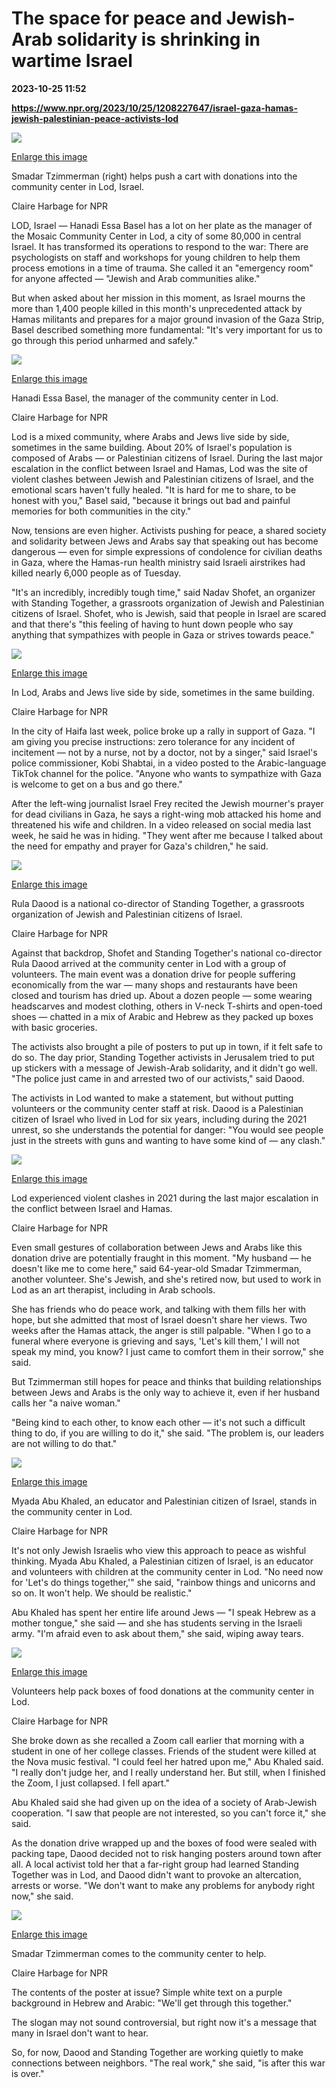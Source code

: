 # The space for peace and Jewish-Arab solidarity is shrinking in wartime Israel

**2023-10-25 11:52**

**https://www.npr.org/2023/10/25/1208227647/israel-gaza-hamas-jewish-palestinian-peace-activists-lod**

 ![](https://media.npr.org/assets/img/2023/10/24/20231019-_dsc1126-edit_slide-c6a74aa651b8e1a361cd90e39696b6a160fe8c29-s1100-c50.jpg) 

[Enlarge this image](https://media.npr.org/assets/img/2023/10/24/20231019-_dsc1126-edit_slide-c6a74aa651b8e1a361cd90e39696b6a160fe8c29-s1200.jpg)

Smadar Tzimmerman (right) helps push a cart with donations into the community center in Lod, Israel.

Claire Harbage for NPR

LOD, Israel — Hanadi Essa Basel has a lot on her plate as the manager of the Mosaic Community Center in Lod, a city of some 80,000 in central Israel. It has transformed its operations to respond to the war: There are psychologists on staff and workshops for young children to help them process emotions in a time of trauma. She called it an "emergency room" for anyone affected — "Jewish and Arab communities alike."

But when asked about her mission in this moment, as Israel mourns the more than 1,400 people killed in this month's unprecedented attack by Hamas militants and prepares for a major ground invasion of the Gaza Strip, Basel described something more fundamental: "It's very important for us to go through this period unharmed and safely."

 ![](https://media.npr.org/assets/img/2023/10/24/20231019-_dsc1077-edit_slide-97959640fba04ad7e9c0558d88fe4eec18d623f4-s1100-c50.jpg) 

[Enlarge this image](https://media.npr.org/assets/img/2023/10/24/20231019-_dsc1077-edit_slide-97959640fba04ad7e9c0558d88fe4eec18d623f4-s1200.jpg)

Hanadi Essa Basel, the manager of the community center in Lod.

Claire Harbage for NPR

Lod is a mixed community, where Arabs and Jews live side by side, sometimes in the same building. About 20% of Israel's population is composed of Arabs — or Palestinian citizens of Israel. During the last major escalation in the conflict between Israel and Hamas, Lod was the site of violent clashes between Jewish and Palestinian citizens of Israel, and the emotional scars haven't fully healed. "It is hard for me to share, to be honest with you," Basel said, "because it brings out bad and painful memories for both communities in the city."

Now, tensions are even higher. Activists pushing for peace, a shared society and solidarity between Jews and Arabs say that speaking out has become dangerous — even for simple expressions of condolence for civilian deaths in Gaza, where the Hamas-run health ministry said Israeli airstrikes had killed nearly 6,000 people as of Tuesday.

"It's an incredibly, incredibly tough time," said Nadav Shofet, an organizer with Standing Together, a grassroots organization of Jewish and Palestinian citizens of Israel. Shofet, who is Jewish, said that people in Israel are scared and that there's "this feeling of having to hunt down people who say anything that sympathizes with people in Gaza or strives towards peace."

 ![](https://media.npr.org/assets/img/2023/10/24/20231019-_dsc1368-edit_slide-4f616defc4b37a6a9e65de21df4a7a55e1059af9-s1100-c50.jpg) 

[Enlarge this image](https://media.npr.org/assets/img/2023/10/24/20231019-_dsc1368-edit_slide-4f616defc4b37a6a9e65de21df4a7a55e1059af9-s1200.jpg)

In Lod, Arabs and Jews live side by side, sometimes in the same building.

Claire Harbage for NPR

In the city of Haifa last week, police broke up a rally in support of Gaza. "I am giving you precise instructions: zero tolerance for any incident of incitement — not by a nurse, not by a doctor, not by a singer," said Israel's police commissioner, Kobi Shabtai, in a video posted to the Arabic-language TikTok channel for the police. "Anyone who wants to sympathize with Gaza is welcome to get on a bus and go there."

After the left-wing journalist Israel Frey recited the Jewish mourner's prayer for dead civilians in Gaza, he says a right-wing mob attacked his home and threatened his wife and children. In a video released on social media last week, he said he was in hiding. "They went after me because I talked about the need for empathy and prayer for Gaza's children," he said.

 ![](https://media.npr.org/assets/img/2023/10/24/20231019-_dsc1145-edit_slide-afe5227433c4782f4e442af740fd1cc3ee6cbc71-s1100-c50.jpg) 

[Enlarge this image](https://media.npr.org/assets/img/2023/10/24/20231019-_dsc1145-edit_slide-afe5227433c4782f4e442af740fd1cc3ee6cbc71-s1200.jpg)

Rula Daood is a national co-director of Standing Together, a grassroots organization of Jewish and Palestinian citizens of Israel.

Claire Harbage for NPR

Against that backdrop, Shofet and Standing Together's national co-director Rula Daood arrived at the community center in Lod with a group of volunteers. The main event was a donation drive for people suffering economically from the war — many shops and restaurants have been closed and tourism has dried up. About a dozen people — some wearing headscarves and modest clothing, others in V-neck T-shirts and open-toed shoes — chatted in a mix of Arabic and Hebrew as they packed up boxes with basic groceries.

The activists also brought a pile of posters to put up in town, if it felt safe to do so. The day prior, Standing Together activists in Jerusalem tried to put up stickers with a message of Jewish-Arab solidarity, and it didn't go well. "The police just came in and arrested two of our activists," said Daood.

The activists in Lod wanted to make a statement, but without putting volunteers or the community center staff at risk. Daood is a Palestinian citizen of Israel who lived in Lod for six years, including during the 2021 unrest, so she understands the potential for danger: "You would see people just in the streets with guns and wanting to have some kind of — any clash."

 ![](https://media.npr.org/assets/img/2023/10/24/20231019-_dsc1376-edit_slide-11a1de896ff4dbe5aa1106732f364908de5de2cc-s1100-c50.jpg) 

[Enlarge this image](https://media.npr.org/assets/img/2023/10/24/20231019-_dsc1376-edit_slide-11a1de896ff4dbe5aa1106732f364908de5de2cc-s1200.jpg)

Lod experienced violent clashes in 2021 during the last major escalation in the conflict between Israel and Hamas.

Claire Harbage for NPR

Even small gestures of collaboration between Jews and Arabs like this donation drive are potentially fraught in this moment. "My husband — he doesn't like me to come here," said 64-year-old Smadar Tzimmerman, another volunteer. She's Jewish, and she's retired now, but used to work in Lod as an art therapist, including in Arab schools.

She has friends who do peace work, and talking with them fills her with hope, but she admitted that most of Israel doesn't share her views. Two weeks after the Hamas attack, the anger is still palpable. "When I go to a funeral where everyone is grieving and says, 'Let's kill them,' I will not speak my mind, you know? I just came to comfort them in their sorrow," she said.

But Tzimmerman still hopes for peace and thinks that building relationships between Jews and Arabs is the only way to achieve it, even if her husband calls her "a naive woman."

"Being kind to each other, to know each other — it's not such a difficult thing to do, if you are willing to do it," she said. "The problem is, our leaders are not willing to do that."

 ![](https://media.npr.org/assets/img/2023/10/24/20231019-_dsc1325-edit_slide-a68c6a79d29ddc22710b1ec2c87082da28d3bf85-s1100-c50.jpg) 

[Enlarge this image](https://media.npr.org/assets/img/2023/10/24/20231019-_dsc1325-edit_slide-a68c6a79d29ddc22710b1ec2c87082da28d3bf85-s1200.jpg)

Myada Abu Khaled, an educator and Palestinian citizen of Israel, stands in the community center in Lod.

Claire Harbage for NPR

It's not only Jewish Israelis who view this approach to peace as wishful thinking. Myada Abu Khaled, a Palestinian citizen of Israel, is an educator and volunteers with children at the community center in Lod. "No need now for 'Let's do things together,'" she said, "rainbow things and unicorns and so on. It won't help. We should be realistic."

Abu Khaled has spent her entire life around Jews — "I speak Hebrew as a mother tongue," she said — and she has students serving in the Israeli army. "I'm afraid even to ask about them," she said, wiping away tears.

 ![](https://media.npr.org/assets/img/2023/10/24/20231019-_dsc1193-edit_slide-127134e11fabc2e58769bee7cb42c48390a8570c-s1100-c50.jpg) 

[Enlarge this image](https://media.npr.org/assets/img/2023/10/24/20231019-_dsc1193-edit_slide-127134e11fabc2e58769bee7cb42c48390a8570c-s1200.jpg)

Volunteers help pack boxes of food donations at the community center in Lod.

Claire Harbage for NPR

She broke down as she recalled a Zoom call earlier that morning with a student in one of her college classes. Friends of the student were killed at the Nova music festival. "I could feel her hatred upon me," Abu Khaled said. "I really don't judge her, and I really understand her. But still, when I finished the Zoom, I just collapsed. I fell apart."

Abu Khaled said she had given up on the idea of a society of Arab-Jewish cooperation. "I saw that people are not interested, so you can't force it," she said.

As the donation drive wrapped up and the boxes of food were sealed with packing tape, Daood decided not to risk hanging posters around town after all. A local activist told her that a far-right group had learned Standing Together was in Lod, and Daood didn't want to provoke an altercation, arrests or worse. "We don't want to make any problems for anybody right now," she said.

 ![](https://media.npr.org/assets/img/2023/10/24/20231019-_dsc1300-edit_slide-307572c93867783a4a79f4f4cf5eafbe1e5ea0cf-s1100-c50.jpg) 

[Enlarge this image](https://media.npr.org/assets/img/2023/10/24/20231019-_dsc1300-edit_slide-307572c93867783a4a79f4f4cf5eafbe1e5ea0cf-s1200.jpg)

Smadar Tzimmerman comes to the community center to help.

Claire Harbage for NPR

The contents of the poster at issue? Simple white text on a purple background in Hebrew and Arabic: "We'll get through this together."

The slogan may not sound controversial, but right now it's a message that many in Israel don't want to hear.

So, for now, Daood and Standing Together are working quietly to make connections between neighbors. "The real work," she said, "is after this war is over."